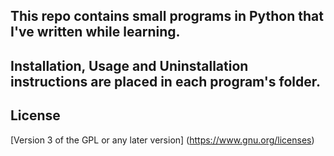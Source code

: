 ## This repo contains small programs in Python that I've written while learning.

## Installation, Usage and Uninstallation instructions are placed in each program's folder. 

## License
[Version 3 of the GPL or any later version] (https://www.gnu.org/licenses)
